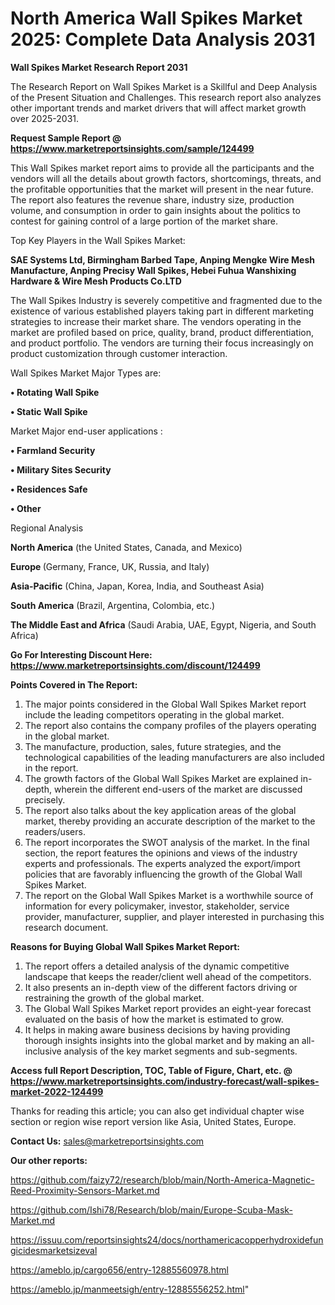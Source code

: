 # North America Wall Spikes Market 2025: Complete Data Analysis 2031

<strong>Wall Spikes Market Research Report 2031</strong>

The Research Report on Wall Spikes Market is a Skillful and Deep Analysis of the Present Situation and Challenges. This research report also analyzes other important trends and market drivers that will affect market growth over 2025-2031.

<strong>Request Sample Report @ <a href=https://www.marketreportsinsights.com/sample/124499>https://www.marketreportsinsights.com/sample/124499</a></strong>

This Wall Spikes market report aims to provide all the participants and the vendors will all the details about growth factors, shortcomings, threats, and the profitable opportunities that the market will present in the near future. The report also features the revenue share, industry size, production volume, and consumption in order to gain insights about the politics to contest for gaining control of a large portion of the market share.

Top Key Players in the Wall Spikes Market:

<strong>SAE Systems Ltd, Birmingham Barbed Tape, Anping Mengke Wire Mesh Manufacture, Anping Precisy Wall Spikes, Hebei Fuhua Wanshixing Hardware & Wire Mesh Products Co.LTD</strong>

The Wall Spikes Industry is severely competitive and fragmented due to the existence of various established players taking part in different marketing strategies to increase their market share. The vendors operating in the market are profiled based on price, quality, brand, product differentiation, and product portfolio. The vendors are turning their focus increasingly on product customization through customer interaction.

Wall Spikes Market Major Types are:

<strong>• Rotating Wall Spike

• Static Wall Spike</strong>

Market Major end-user applications :

<strong>• Farmland Security

• Military Sites Security

• Residences Safe

• Other</strong>

Regional Analysis

</u><strong><b>North America</b></strong> (the United States, Canada, and Mexico)

<strong><b>Europe </b></strong>(Germany, France, UK, Russia, and Italy)

<strong><b>Asia-Pacific</b></strong> (China, Japan, Korea, India, and Southeast Asia)

<strong><b>South America</b></strong> (Brazil, Argentina, Colombia, etc.)

<strong><b>The Middle East and Africa</b></strong> (Saudi Arabia, UAE, Egypt, Nigeria, and South Africa)

<strong>Go For Interesting Discount Here: <a href=https://www.marketreportsinsights.com/discount/124499>https://www.marketreportsinsights.com/discount/124499</a></strong>

<strong>Points Covered in The Report:</strong>
<ol>
  <li>The major points considered in the Global Wall Spikes Market report include the leading competitors operating in the global market.</li>
  <li>The report also contains the company profiles of the players operating in the global market.</li>
  <li>The manufacture, production, sales, future strategies, and the technological capabilities of the leading manufacturers are also included in the report.</li>
  <li>The growth factors of the Global Wall Spikes Market are explained in-depth, wherein the different end-users of the market are discussed precisely.</li>
  <li>The report also talks about the key application areas of the global market, thereby providing an accurate description of the market to the readers/users.</li>
  <li>The report incorporates the SWOT analysis of the market. In the final section, the report features the opinions and views of the industry experts and professionals. The experts analyzed the export/import policies that are favorably influencing the growth of the Global Wall Spikes Market.</li>
  <li>The report on the Global Wall Spikes Market is a worthwhile source of information for every policymaker, investor, stakeholder, service provider, manufacturer, supplier, and player interested in purchasing this research document.</li>
</ol>
<strong>Reasons for Buying Global Wall Spikes Market Report:</strong>

<ol>
  <li>The report offers a detailed analysis of the dynamic competitive landscape that keeps the reader/client well ahead of the competitors.</li>
  <li>It also presents an in-depth view of the different factors driving or restraining the growth of the global market.</li>
  <li>The Global Wall Spikes Market report provides an eight-year forecast evaluated on the basis of how the market is estimated to grow.</li>
  <li>It helps in making aware business decisions by having providing thorough insights insights into the global market and by making an all-inclusive analysis of the key market segments and sub-segments.</li>
</ol>
<strong>Access full Report Description, TOC, Table of Figure, Chart, etc. @ <a href=https://www.marketreportsinsights.com/industry-forecast/wall-spikes-market-2022-124499>https://www.marketreportsinsights.com/industry-forecast/wall-spikes-market-2022-124499</a></strong>


Thanks for reading this article; you can also get individual chapter wise section or region wise report version like Asia, United States, Europe.

<strong>Contact Us:</strong>
sales@marketreportsinsights.com

<strong>Our other reports:</strong>

<a href=https://github.com/faizy72/research/blob/main/North-America-Magnetic-Reed-Proximity-Sensors-Market.md>https://github.com/faizy72/research/blob/main/North-America-Magnetic-Reed-Proximity-Sensors-Market.md</a>

<a href=https://github.com/Ishi78/Research/blob/main/Europe-Scuba-Mask-Market.md>https://github.com/Ishi78/Research/blob/main/Europe-Scuba-Mask-Market.md</a>

<a href=https://issuu.com/reportsinsights24/docs/northamericacopperhydroxidefungicidesmarketsizeval>https://issuu.com/reportsinsights24/docs/northamericacopperhydroxidefungicidesmarketsizeval</a>

<a href=https://ameblo.jp/cargo656/entry-12885560978.html>https://ameblo.jp/cargo656/entry-12885560978.html</a>

<a href=https://ameblo.jp/manmeetsigh/entry-12885556252.html>https://ameblo.jp/manmeetsigh/entry-12885556252.html</a>"
